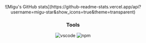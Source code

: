 <div align="center">
![Migu's GitHub stats](https://github-readme-stats.vercel.app/api?username=migu-star&show_icons=true&theme=transparent)

  ### Tools
  ![vscode](https://img.shields.io/badge/vscode-030314?style=for-the-badge&logo=visual-studio-code&logoColor=D6E7FF)
  ![npm](https://img.shields.io/badge/npm-030314?style=for-the-badge&logo=npm&logoColor=D6E7FF)
</div>
